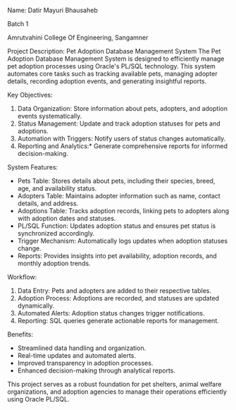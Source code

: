 Name: Datir Mayuri Bhausaheb

Batch 1

Amrutvahini College Of Engineering, Sangamner
 
Project Description: Pet Adoption Database Management System
    The Pet Adoption Database Management System is designed to efficiently manage pet adoption processes using Oracle's PL/SQL technology. This system automates core tasks such as tracking available pets, managing adopter details, recording adoption events, and generating insightful reports.

Key Objectives:
1. Data Organization: Store information about pets, adopters, and adoption events systematically.
2. Status Management: Update and track adoption statuses for pets and adoptions.
3. Automation with Triggers: Notify users of status changes automatically.
4. Reporting and Analytics:* Generate comprehensive reports for informed decision-making.

System Features:
- Pets Table: Stores details about pets, including their species, breed, age, and availability status.
- Adopters Table: Maintains adopter information such as name, contact details, and address.
- Adoptions Table: Tracks adoption records, linking pets to adopters along with adoption dates and statuses.
- PL/SQL Function: Updates adoption status and ensures pet status is synchronized accordingly.
- Trigger Mechanism: Automatically logs updates when adoption statuses change.
- Reports: Provides insights into pet availability, adoption records, and monthly adoption trends.

Workflow:
1. Data Entry: Pets and adopters are added to their respective tables.
2. Adoption Process: Adoptions are recorded, and statuses are updated dynamically.
3. Automated Alerts: Adoption status changes trigger notifications.
4. Reporting: SQL queries generate actionable reports for management.

Benefits:
- Streamlined data handling and organization.
- Real-time updates and automated alerts.
- Improved transparency in adoption processes.
- Enhanced decision-making through analytical reports.

This project serves as a robust foundation for pet shelters, animal welfare organizations, and adoption agencies to manage their operations efficiently using Oracle PL/SQL.
